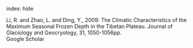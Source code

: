 index: hide

<div class="Citation">

  <div class="Citation-body">
    <div class="Citation-text">Li, R. and Zhao, L. and Ding, Y., 2009: The Climatic Characteristics of the Maximum Seasonal Frozen Depth in the Tibetan Plateau. <span class="Article-journal">Journal of Glaciology and Geocryology, </span><span class="Article-volume">31, </span>1050-1056pp.</div>
    <div class="Citation-links">
      <div class="CitationLink" data-href="https://scholar.google.com/scholar?q=The+Climatic+Characteristics+of+the+Maximum+Seasonal+Frozen+Depth+in+the+Tibetan+Plateau">
        <div class="CitationLink-icon CitationLink-Scholar"></div>
        <div class="CitationLink-text">Google Scholar</div>
      </div>
    </div>
  </div>
</div>


<div class="Citation-copy">

</div>